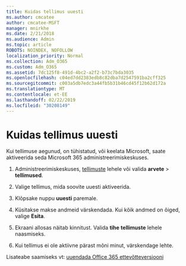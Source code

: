 ```yaml
---
title: Kuidas tellimus uuesti
ms.author: cmcatee
author: cmcatee-MSFT
manager: mnirkhe
ms.date: 2/21/2018
ms.audience: Admin
ms.topic: article
ROBOTS: NOINDEX, NOFOLLOW
localization_priority: Normal
ms.collection: Adm_O365
ms.custom: Adm_O365
ms.assetid: 7dc125f8-491d-4bc2-a2f2-b73c7bda3035
ms.openlocfilehash: c04ed7dd2383edb8c82dba7d2547591ba2cff325
ms.sourcegitcommit: c003a5db7edc3a44fb5b31b46cd45f12b62d172a
ms.translationtype: MT
ms.contentlocale: et-EE
ms.lasthandoff: 02/22/2019
ms.locfileid: "30208149"
---
```

# <a name="how-to-reactivate-a-subscription"></a>Kuidas tellimus uuesti

Kui tellimuse aegunud, on tühistatud, või keelata Microsoft, saate aktiveerida seda Microsoft 365 administreerimiskeskuses.
  
1. Administreerimiskeskuses, [tellimuste](https://go.microsoft.com/fwlink/p/?linkid=842054) lehele või valida **arvete** \> **tellimused**.
    
2. Valige tellimus, mida soovite uuesti aktiveerida.
    
3. Klõpsake nuppu **uuesti** paremale. 
    
4. Küsitakse makse andmeid värskendada. Kui kõik andmed on õiged, valige **Esita**.
    
5. Ekraani allosas näitab kinnitust. Valida **tihe** **tellimuste** lehele naasmiseks. 
    
6. Kui tellimus ei ole aktiivne pärast mõni minut, värskendage lehte.
    
Lisateabe saamiseks vt: [uuendada Office 365 ettevõtteversiooni](https://support.office.com/article/8d83b530-f4ca-47f6-a666-e5791cbacc7e)
  

